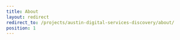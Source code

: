 ```yaml
---
title: About
layout: redirect
redirect_to: /projects/austin-digital-services-discovery/about/
position: 1
---
```

